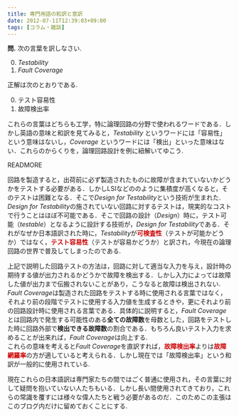 ```yaml
---
title: 専門用語の和訳と意訳
date: 2012-07-11T12:39:03+09:00
tags: [コラム・雑談]
---
```


**問\.** 次の言葉を訳しなさい\.

0. *Testability*
1. *Fault Coverage*

正解は次のとおりである\.

0. テスト容易性
1. 故障検出率

これらの言葉はどちらも工学，特に論理回路の分野で使われるワードである．しかし英語の意味と和訳を見てみると，*Testability* というワードには「容易性」という意味はないし，*Coverage* というワードには「検出」といった意味はない．これらのからくりを，論理回路設計を例に紐解いてゆこう\.

READMORE
  
回路を製造すると，出荷前に必ず製造されたものに故障が含まれていないかどうかをテストする必要がある．しかしLSIなどののように集積度が高くなると，そのテストは困難となる．そこで*Design for Testability*という技術が生まれた\.  
*Design for Testability*の施されていない回路に対するテストは，現実的なコストで行うことはほぼ不可能である．そこで回路の設計（*Design*）時に，テスト可能（*testable*）となるように設計する技術が，*Design for Testability*である．それがなぜか日本語訳された時に，*Testability*が<span style="color: #cc0000; font-weight:bold">可検査性</span>（テストが可能かどうか）ではなく，<span style="color: #cc0000; font-weight:bold">テスト容易性</span>（テストが容易かどうか）と訳され，今現在の論理回路の世界で普及してしまったのである\.

上記で説明した回路テストの方法は，回路に対して適当な入力を与え，設計時の期待する値が出力されるかどうかで故障を検出する．しかし入力によっては故障した値が出力まで伝搬されないことがあり，こうなると故障は検出されない\.  
*Fault Coverage*は製造された回路をテストする時に使用される言葉ではなく，それより前の段階でテストに使用する入力値を生成するときや，更にそれより前の回路設計時に使用される言葉である．具体的に説明すると，*Fault Coverage*とは回路内で発生する可能性のある**全ての故障数**を母数とした，回路をテストした時に回路外部で**検出できる故障数**の割合である．もちろん良いテスト入力を求めることが出来れば，*Fault Coverage*は向上する\.  
これらの意味を考えると*Fault Coverage*を直訳すれば，<span style="color: #cc0000; font-weight:bold">故障検出率</span>よりは<span style="color: #cc0000; font-weight:bold">故障網羅率</span>の方が適していると考えられる．しかし現在では「故障検出率」という和訳が一般的に使用されている\.

現在これらの日本語訳は専門家たちの間ではごく普通に使用され，その言葉に対して疑問を抱いていない人たちもいる．しかし長い間使用されてきており，これらの常識を覆すには様々な偉人たちと戦う必要があるのだ．このためこの主張はこのブログ内だけに留めておくことにする\.

